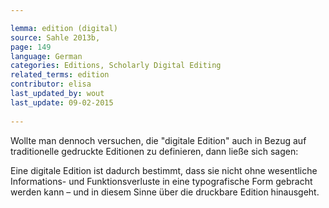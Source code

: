 ```yaml
---

lemma: edition (digital)
source: Sahle 2013b,
page: 149 
language: German
categories: Editions, Scholarly Digital Editing
related_terms: edition
contributor: elisa
last_updated_by: wout
last_update: 09-02-2015
        
---
```


Wollte man dennoch versuchen, die "digitale Edition" auch in Bezug auf traditionelle gedruckte Editionen zu definieren, dann ließe sich sagen:

Eine digitale Edition ist dadurch bestimmt, dass sie nicht ohne wesentliche Informations- und Funktionsverluste in eine typografische Form gebracht werden kann – und in diesem Sinne über die druckbare Edition hinausgeht.


